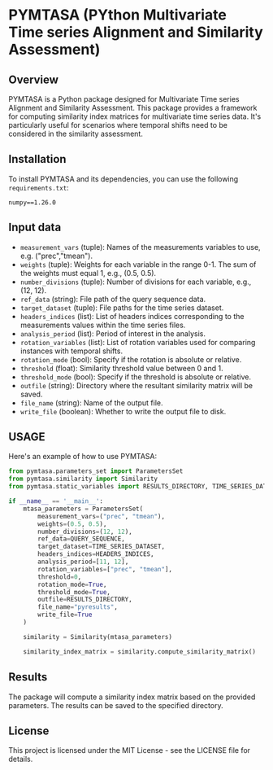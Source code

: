 # PYMTASA (PYthon Multivariate Time series Alignment and Similarity Assessment)

## Overview

PYMTASA is a Python package designed for Multivariate Time series Alignment and Similarity Assessment. This package provides a framework for computing similarity index matrices for multivariate time series data. It's particularly useful for scenarios where temporal shifts need to be considered in the similarity assessment.

## Installation

To install PYMTASA and its dependencies, you can use the following `requirements.txt`:

```plaintext
numpy==1.26.0
```

## Input data

- `measurement_vars` (tuple): Names of the measurements variables to use, e.g. ("prec","tmean").
- `weights` (tuple): Weights for each variable in the range 0-1. The sum of the weights must equal 1, e.g., (0.5, 0.5).
- `number_divisions` (tuple): Number of divisions for each variable, e.g., (12, 12).
- `ref_data` (string): File path of the query sequence data.
- `target_dataset` (tuple): File paths for the time series dataset.
- `headers_indices` (list): List of headers indices corresponding to the measurements values within the time series files.
- `analysis_period` (list): Period of interest in the analysis.
- `rotation_variables` (list): List of rotation variables used for comparing instances with temporal shifts.
- `rotation_mode` (bool): Specify if the rotation is absolute or relative.
- `threshold` (float): Similarity threshold value between 0 and 1.
- `threshold_mode` (bool): Specify if the threshold is absolute or relative.
- `outfile` (string): Directory where the resultant similarity matrix will be saved.
- `file_name` (string): Name of the output file.
- `write_file` (boolean): Whether to write the output file to disk.

## USAGE

Here's an example of how to use PYMTASA:

```python
from pymtasa.parameters_set import ParametersSet
from pymtasa.similarity import Similarity
from pymtasa.static_variables import RESULTS_DIRECTORY, TIME_SERIES_DATASET, QUERY_SEQUENCE, HEADERS_INDICES

if __name__ == '__main__':
    mtasa_parameters = ParametersSet(
        measurement_vars=("prec", "tmean"),
        weights=(0.5, 0.5),
        number_divisions=(12, 12),
        ref_data=QUERY_SEQUENCE,
        target_dataset=TIME_SERIES_DATASET,
        headers_indices=HEADERS_INDICES,
        analysis_period=[11, 12],
        rotation_variables=["prec", "tmean"],
        threshold=0,
        rotation_mode=True,
        threshold_mode=True,
        outfile=RESULTS_DIRECTORY,
        file_name="pyresults",
        write_file=True
    )

    similarity = Similarity(mtasa_parameters)

    similarity_index_matrix = similarity.compute_similarity_matrix()
```

## Results
The package will compute a similarity index matrix based on the provided parameters. The results can be saved to the specified directory.

## License
This project is licensed under the MIT License - see the LICENSE file for details.
